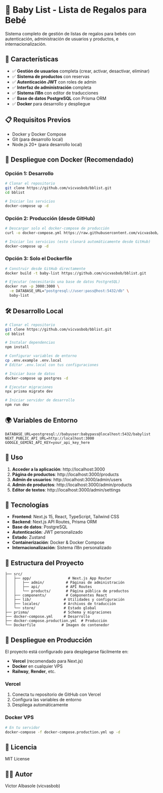 # 🍼 Baby List - Lista de Regalos para Bebé

Sistema completo de gestión de listas de regalos para bebés con autenticación, administración de usuarios y productos, e internacionalización.

## 🚀 Características

- ✅ **Gestión de usuarios** completa (crear, activar, desactivar, eliminar)
- ✅ **Sistema de productos** con reservas
- ✅ **Autenticación JWT** con roles de admin
- ✅ **Interfaz de administración** completa
- ✅ **Sistema i18n** con editor de traducciones
- ✅ **Base de datos PostgreSQL** con Prisma ORM
- ✅ **Docker** para desarrollo y despliegue

## 📋 Requisitos Previos

- Docker y Docker Compose
- Git (para desarrollo local)
- Node.js 20+ (para desarrollo local)

## 🐳 Despliegue con Docker (Recomendado)

### Opción 1: Desarrollo
```bash
# Clonar el repositorio
git clone https://github.com/vicvasbob/bblist.git
cd bblist

# Iniciar los servicios
docker-compose up -d
```

### Opción 2: Producción (desde GitHub)
```bash
# Descargar solo el docker-compose de producción
curl -o docker-compose.yml https://raw.githubusercontent.com/vicvasbob/bblist/master/docker-compose.production.yml

# Iniciar los servicios (esto clonará automáticamente desde GitHub)
docker-compose up -d
```

### Opción 3: Solo el Dockerfile
```bash
# Construir desde GitHub directamente
docker build -t baby-list https://github.com/vicvasbob/bblist.git

# Ejecutar (necesitarás una base de datos PostgreSQL)
docker run -p 3000:3000 \
  -e DATABASE_URL="postgresql://user:pass@host:5432/db" \
  baby-list
```

## 🛠️ Desarrollo Local

```bash
# Clonar el repositorio
git clone https://github.com/vicvasbob/bblist.git
cd bblist

# Instalar dependencias
npm install

# Configurar variables de entorno
cp .env.example .env.local
# Editar .env.local con tus configuraciones

# Iniciar base de datos
docker-compose up postgres -d

# Ejecutar migraciones
npx prisma migrate dev

# Iniciar servidor de desarrollo
npm run dev
```

## 🌍 Variables de Entorno

```env
DATABASE_URL=postgresql://babyuser:babypass@localhost:5432/babylist
NEXT_PUBLIC_API_URL=http://localhost:3000
GOOGLE_GEMINI_API_KEY=your_api_key_here
```

## 📖 Uso

1. **Acceder a la aplicación**: http://localhost:3000
2. **Página de productos**: http://localhost:3000/products
3. **Admin de usuarios**: http://localhost:3000/admin/users
4. **Admin de productos**: http://localhost:3000/admin/products
5. **Editor de textos**: http://localhost:3000/admin/settings

## 🔧 Tecnologías

- **Frontend**: Next.js 15, React, TypeScript, Tailwind CSS
- **Backend**: Next.js API Routes, Prisma ORM
- **Base de datos**: PostgreSQL
- **Autenticación**: JWT personalizado
- **Estado**: Zustand
- **Containerización**: Docker & Docker Compose
- **Internacionalización**: Sistema i18n personalizado

## 📁 Estructura del Proyecto

```
├── src/
│   ├── app/                 # Next.js App Router
│   │   ├── admin/          # Páginas de administración
│   │   ├── api/            # API Routes
│   │   └── products/       # Página pública de productos
│   ├── components/         # Componentes React
│   ├── lib/               # Utilidades y configuración
│   ├── locales/           # Archivos de traducción
│   └── store/             # Estado global
├── prisma/                # Schema y migraciones
├── docker-compose.yml     # Desarrollo
├── docker-compose.production.yml  # Producción
└── Dockerfile            # Imagen de contenedor
```

## 🚀 Despliegue en Producción

El proyecto está configurado para desplegarse fácilmente en:

- **Vercel** (recomendado para Next.js)
- **Docker** en cualquier VPS
- **Railway**, **Render**, etc.

### Vercel
1. Conecta tu repositorio de GitHub con Vercel
2. Configura las variables de entorno
3. Despliega automáticamente

### Docker VPS
```bash
# En tu servidor
docker-compose -f docker-compose.production.yml up -d
```

## 📝 Licencia

MIT License

## 👨‍💻 Autor

Victor Albasole (vicvasbob)
